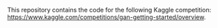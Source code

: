 This repository contains the code for the following Kaggle competition: https://www.kaggle.com/competitions/gan-getting-started/overview.
